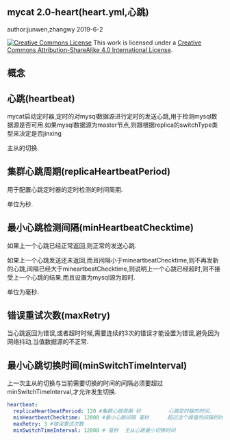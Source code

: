## mycat 2.0-heart(heart.yml,心跳)

author:junwen,zhangwy 2019-6-2

[![Creative Commons License](https://i.creativecommons.org/l/by-sa/4.0/88x31.png)](http://creativecommons.org/licenses/by-sa/4.0/)
This work is licensed under a [Creative Commons Attribution-ShareAlike 4.0 International License](http://creativecommons.org/licenses/by-sa/4.0/).

## 概念

## 心跳(heartbeat)

mycat启动定时器,定时的对mysql数据源进行定时的发送心跳,用于检测mysql数据源是否可用.如果mysql数据源为master节点,则跟根据replica的switchType类型来决定是否jinxing

主从的切换.


## 集群心跳周期(replicaHeartbeatPeriod)

用于配置心跳定时器的定时检测的时间周期.

单位为秒.

## 最小心跳检测间隔(minHeartbeatChecktime)

如果上一个心跳已经正常返回,则正常的发送心跳.

如果上一个心跳发送还未返回,而且间隔小于mineartbeatChecktime,则不再发新的心跳,间隔已经大于mineartbeatChecktime,则说明上一个心跳已经超时,则不接受上一个心跳的结果,而且设置为mysql源为超时.

单位为毫秒.

## 错误重试次数(maxRetry)

当心跳返回为错误,或者超时时候,需要连续的3次的错误才能设置为错误,避免因为网络抖动,当值数据源的不正常.

## 最小心跳切换时间(minSwitchTimeInterval)

上一次主从的切换与当前需要切换的时间的间隔必须要超过minSwitchTimeInterval,才允许发生切换.

```yaml
heartbeat:
  replicaHeartbeatPeriod: 120 #集群心跳周期 秒         心跳定时器的时间.
  minHeartbeatChecktime: 12000 #最小心跳间隔 毫秒      超过这个阈值的间隔的时间 判定为心跳超时,如果上一个心跳还未返回而且小于这个阈值不发送心跳继续等待心跳结果.
  maxRetry: 3 #错误重试次数
  minSwitchTimeInterval: 12000 # 毫秒  主从心跳最小切换时间
  
```